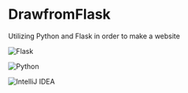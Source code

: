 # DrawfromFlask
Utilizing Python and Flask in order to make a website



![Flask](https://img.shields.io/badge/flask-%23000.svg?style=for-the-badge&logo=flask&logoColor=white) 

![Python](https://img.shields.io/badge/python-3670A0?style=for-the-badge&logo=python&logoColor=ffdd54) 

![IntelliJ IDEA](https://img.shields.io/badge/IntelliJIDEA-000000.svg?style=for-the-badge&logo=intellij-idea&logoColor=white)
